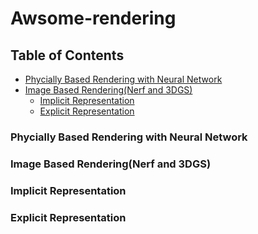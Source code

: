 # Awsome-rendering


## Table of Contents <!-- omit in toc -->
- [Phycially Based Rendering with Neural Network](#Phycially-Based-Rendering-with-Neural-Network)
- [Image Based Rendering(Nerf and 3DGS)](#Image-Based-Rendering(Nerf-and-3DGS))
  - [Implicit Representation](#Implicit-Representation)
  - [Explicit Representation](#Explicit-Representation)
 

### Phycially Based Rendering with Neural Network



### Image Based Rendering(Nerf and 3DGS)

  ### Implicit Representation
  ### Explicit Representation


